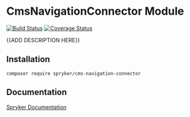 # CmsNavigationConnector Module
[![Build Status](https://travis-ci.org/spryker/CmsNavigationConnector.svg)](https://travis-ci.org/spryker/CmsNavigationConnector)
[![Coverage Status](https://coveralls.io/repos/github/spryker/CmsNavigationConnector/badge.svg)](https://coveralls.io/github/spryker/CmsNavigationConnector)

{{ADD DESCRIPTION HERE}}

## Installation

```
composer require spryker/cms-navigation-connector
```

## Documentation

[Spryker Documentation](https://academy.spryker.com/developing_with_spryker/module_guide/modules.html)
